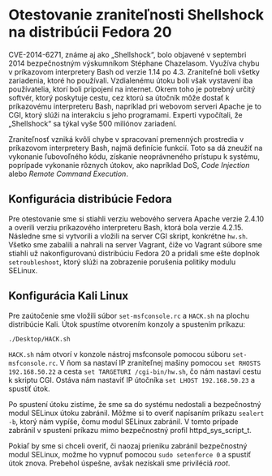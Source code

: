 # Otestovanie zraniteľnosti Shellshock na distribúcii Fedora 20

CVE-2014-6271, známe aj ako „Shellshock“, bolo objavené v septembri 2014 bezpečnostným výskumníkom Stéphane Chazelasom.
Využíva chybu v príkazovom interpretery Bash od verzie 1.14 po 4.3. Zraniteľné boli všetky zariadenia,
ktoré ho používali. Vzdialenému útoku boli však vystavení iba používatelia, ktorí boli pripojení na internet. Okrem
toho je potrebný určitý softvér, ktorý poskytuje cestu, cez ktorú sa útočník môže dostať k príkazovému interpreteru
Bash, napríklad pri webovom serveri Apache je to CGI, ktorý slúži na interakciu s jeho programami. Experti
vypočítali, že „Shellshock“ sa týkal vyše 500 miliónov zariadení.

Zraniteľnosť vzniká kvôli chybe v spracovaní premenných prostredia v príkazovom interpretery Bash, najmä definície
funkcií. Toto sa dá zneužiť na vykonanie ľubovoľného kódu, získanie neoprávneného prístupu k systému, poprípade
vykonanie rôznych útokov, ako napríklad DoS, *Code Injection* alebo *Remote Command Execution*.

## Konfigurácia distribúcie Fedora

Pre otestovanie sme si stiahli verziu webového servera Apache verzie 2.4.10 a overili verziu príkazového interpreteru
Bash, ktorá bola verzie 4.2.15. Následne sme si vytvorili a vložili na server CGI skript, konkrétne `hw.sh`. Všetko
sme zabalili a nahrali na server Vagrant, čiže vo Vagrant súbore sme stiahli už nakonfigurovanú distribúciu Fedora 20
a pridali sme ešte doplnok `setroubleshoot`, ktorý slúži na zobrazenie porušenia politiky modulu SELinux. 

## Konfigurácia Kali Linux

Pre zaútočenie sme vložili súbor `set-msfconsole.rc` a `HACK.sh` na plochu distribúcie Kali. Útok spustíme otvorením konzoly a spustením príkazu:

```shell
./Desktop/HACK.sh
```

`HACK.sh` nám otvorí v konzole nástroj msfconsole pomocou súboru `set-msfconsole.rc`. V ňom sa nastaví IP zraniteľnej mašiny pomocou
`set RHOSTS 192.168.50.22` a cesta `set TARGETURI /cgi-bin/hw.sh`, čo nám nastaví cestu k skriptu CGI.
Ostáva nám nastaviť IP útočníka `set LHOST 192.168.50.23` a spustiť útok.

Po spustení útoku zistíme, že sme sa do systému nedostali a bezpečnostný modul SELinux útoku zabránil. Môžme si to overiť
napísaním príkazu `sealert -b`, ktorý nám vypíše, čomu modul SELinux zabránil. V tomto prípade zabránil v spustení príkazu 
mimo bezpečnostný profil httpd_sys_script_t. 

Pokiaľ by sme si chceli overiť, či naozaj prieniku zabránil bezpečnostný modul SELinux, možme ho vypnuť pomocou
`sudo setenforce 0` a spustiť útok znova. Prebehol úspešne, avšak nezískali sme priviléciá *root*.
